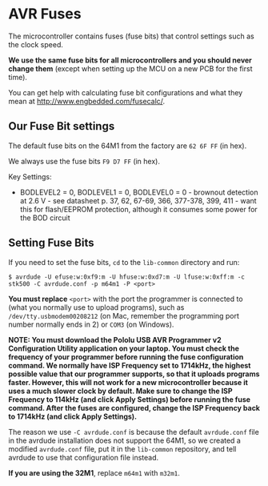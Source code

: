 # AVR Fuses

The microcontroller contains fuses (fuse bits) that control settings such as the clock speed.

**We use the same fuse bits for all microcontrollers and you should never change them** (except when setting up the MCU on a new PCB for the first time).

You can get help with calculating fuse bit configurations and what they mean at http://www.engbedded.com/fusecalc/.


## Our Fuse Bit settings

The default fuse bits on the 64M1 from the factory are `62 6F FF` (in hex).

We always use the fuse bits `F9 D7 FF` (in hex).

Key Settings:
- BODLEVEL2 = 0, BODLEVEL1 = 0, BODLEVEL0 = 0 - brownout detection at 2.6 V - see datasheet p. 37, 62, 67-69, 366, 377-378, 399, 411 - want this for flash/EEPROM protection, although it consumes some power for the BOD circuit


## Setting Fuse Bits

If you need to set the fuse bits, `cd` to the `lib-common` directory and run:

`$ avrdude -U efuse:w:0xf9:m -U hfuse:w:0xd7:m -U lfuse:w:0xff:m -c stk500 -C avrdude.conf -p m64m1 -P <port>`

**You must replace** `<port>`  with the port the programmer is connected to (what you normally use to upload programs), such as `/dev/tty.usbmodem00208212` (on Mac, remember the programming port number normally ends in 2) or `COM3` (on Windows).

**NOTE: You must download the Pololu USB AVR Programmer v2 Configuration Utility application on your laptop. You must check the frequency of your programmer before running the fuse configuration command. We normally have ISP Frequency set to 1714kHz, the highest possible value that our programmer supports, so that it uploads programs faster. However, this will not work for a new microcontroller because it uses a much slower clock by default. Make sure to change the ISP Frequency to 114kHz (and click Apply Settings) before running the fuse command. After the fuses are configured, change the ISP Frequency back to 1714kHz (and click Apply Settings).**

The reason we use `-C avrdude.conf` is because the default `avrdude.conf` file in the avrdude installation does not support the 64M1, so we created a modified `avrdude.conf` file, put it in the `lib-common` repository, and tell avrdude to use that configuration file instead.

**If you are using the 32M1**, replace `m64m1` with `m32m1`.
